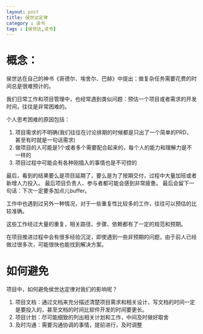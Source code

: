 ```yaml
---
layout: post
title: 侯世达定律
category : 读书
tags : [侯世达,读书]
---
```


# 概念：
侯世达在自己的神书《哥德尔、埃舍尔、巴赫》中提出：做复杂任务需要花费的时间总是很难预计的。

我们日常工作和项目管理中，也经常遇到类似问题：预估一个项目或者需求的开发时间，往往是非常困难的。

个人思考困难的原因包括：
1. 项目需求的不明确(我们往往在讨论排期的时候都是只出了一个简单的PRD，甚至有时就是一句话需求)
2. 做项目的人可能是1个或者多个需要配合起来的，每个人的能力和理解力是不一样的
3. 项目过程中可能会有各种刚插入的事情也是不可控的

最后，看到的结果要么是项目延期了，要么是为了按期交付，过程中大量加班或者新增人力投入。
最后项目负责人、参与者都可能会感到非常疲惫。 最后会留下一句话：下次一定要多加点儿buffer。

工作中也遇到过另外一种情况，对于一些重复性比较多的工作，往往可以预估的比较准确。

这些工作经过大量的重复，相关路径、步骤、依赖都有了一定的规范和预期。

在项目推进过程中会有很多经验沉淀，即使遇到一些非预期的问题，由于前人已经做过很多次，可能很快也能找到解决方案。

# 如何避免
项目中，如何避免侯世达定律对我们的影响呢？
1. 项目文档：通过文档来充分描述清楚项目需求和相关设计，写文档的时间一定是要投入的，甚至文档的时间比软件开发的时间要更长。
2. 项目计划：尽可能细致的列出相关计划和工作，中间及时做好取舍
3. 及时沟通：需要沟通协调的事情，提前进行，及时调整






